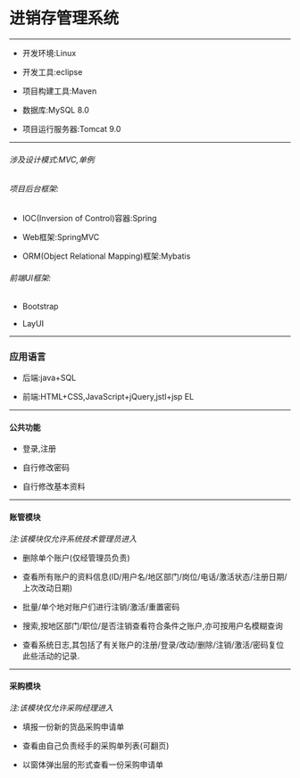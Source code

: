 
进销存管理系统
============
_________________________________________________________________________________________


- 开发环境:Linux

- 开发工具:eclipse

- 项目构建工具:Maven

- 数据库:MySQL 8.0

- 项目运行服务器:Tomcat 9.0

________________________________________________________________________________________________


######  涉及设计模式:MVC,单例

###### 项目后台框架:

  - IOC(Inversion of Control)容器:Spring

  - Web框架:SpringMVC

  - ORM(Object Relational Mapping)框架:Mybatis

######  前端UI框架:

 - Bootstrap
 
 - LayUI    
------------------------------------------------------------------------------------------------

### 应用语言

- 后端:java+SQL
	
- 前端:HTML+CSS,JavaScript+jQuery,jstl+jsp EL
------------------------------------------------------------------------------------------------

#### 公共功能

* 登录,注册

* 自行修改密码

* 自行修改基本资料
------------------------------------------------------------------------------------------------

#### 账管模块

*注:该模块仅允许系统技术管理员进入*

* 删除单个账户(仅经管理员负责)

* 查看所有账户的资料信息(ID/用户名/地区部门/岗位/电话/激活状态/注册日期/上次改动日期)

* 批量/单个地对账户们进行注销/激活/重置密码

* 搜索,按地区部门/职位/是否注销查看符合条件之账户,亦可按用户名模糊查询

* 查看系统日志,其包括了有关账户的注册/登录/改动/删除/注销/激活/密码复位此些活动的记录.
------------------------------------------------------------------------------------------------

#### 采购模块

*注:该模块仅允许采购经理进入*

* 填报一份新的货品采购申请单

* 查看由自己负责经手的采购单列表(可翻页)

* 以窗体弹出层的形式查看一份采购申请单
